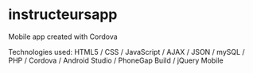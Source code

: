 # instructeursapp
Mobile app created with Cordova

Technologies used:
HTML5 / CSS / JavaScript / AJAX / JSON / mySQL / PHP / Cordova / Android Studio / PhoneGap Build / jQuery Mobile
